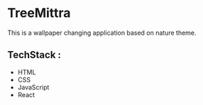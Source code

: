 # TreeMittra
This is a wallpaper changing application based on nature theme.
## TechStack : 
- HTML
- CSS
- JavaScript
- React
